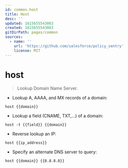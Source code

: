 ```yaml
---
id: common.host
title: Host
desc: ''
updated: 1615655543063
created: 1615655543063
gitDirPath: pages/common
sources:
  - name: ''
    url: 'https://github.com/salesforce/policy_sentry'
    license: MIT
---
```

# host

> Lookup Domain Name Server.

- Lookup A, AAAA, and MX records of a domain:

`host {{domain}}`

- Lookup a field (CNAME, TXT,...) of a domain:

`host -t {{field}} {{domain}}`

- Reverse lookup an IP:

`host {{ip_address}}`

- Specify an alternate DNS server to query:

`host {{domain}} {{8.8.8.8}}`

